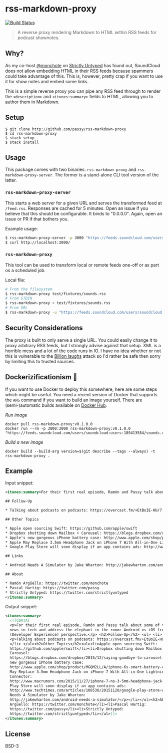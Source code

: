 # rss-markdown-proxy
[![Build Status](https://travis-ci.org/passy/rss-markdown-proxy.svg)](https://travis-ci.org/passy/rss-markdown-proxy)

> A reverse proxy rendering Markdown to HTML within RSS feeds for podcast
> shownotes.

## Why?

As my co-host [@monchote](https://github.com/monchote) on
[Strictly Untyped](https://twitter.com/strictlyuntyped) has found out,
SoundCloud does not allow embedding HTML in their RSS feeds because
spammers could take advantage of this. This is, however, pretty crap
if you want to use it for show notes and embed some links.

This is a simple reverse proxy you can pipe any RSS feed through
to render the `<description>` and `<itunes:summary>` fields to HTML, allowing
you to author them in Markdown.

## Setup

```
$ git clone http://github.com/passy/rss-markdown-proxy
$ cd rss-markdown-proxy
$ stack setup
$ stack install
```

## Usage

This package comes with two binaries: `rss-markdown-proxy` and
`rss-markdown-proxy-server`. The former is a stand-alone CLI tool version
of the latter.

### `rss-markdown-proxy-server`

This starts a web server for a given URL and serves the transformed feed at
`/feed.rss`. Responses are cached for 5 minutes. Open an issue if you believe
that this should be configurable. It binds to "0.0.0.0". Again, open an issue or
PR if that bothers you.

Example usage:

```bash
$ rss-markdown-proxy-server -p 3000 "https://feeds.soundcloud.com/users/soundcloud:users:189413584/sounds.rss"
$ curl http://localhost:3000/
```

### `rss-markdown-proxy`

This tool can be used to transform local or remote feeds one-off or as part
os a scheduled job.

Local file:

```bash
# From the filesystem
$ rss-markdown-proxy test/fixtures/sounds.rss
# From STDIN
$ rss-markdown-proxy < test/fixtures/sounds.rss
# From URL
$ rss-markdown-proxy -u "https://feeds.soundcloud.com/users/soundcloud:users:189413584/sounds.rss"
```

## Security Considerations

The proxy is built to only serve a single URL. You could easily change it
to proxy arbitrary RSS feeds, but I strongly advise against that setup.
XML is a horrible mess and a lot of the code runs in IO. I have no idea
whether or not this is vulnerable to the
[Billion laughs](https://en.wikipedia.org/wiki/Billion_laughs) attack
so I'd rather be safe then sorry by limiting this to trusted sources.

## Dockerizificationism :whale:

If you want to use Docker to deploy this somewhere, here are some steps
which might be useful. You need a recent version of Docker that supports
the `ARG` command if you want to build an image yourself. There
are (semi-)automatic builds available on
[Docker Hub](https://hub.docker.com/r/passy/rss-markdown-proxy/).

*Run image*

```
docker pull rss-markdown-proxy:v0.1.0.0
docker run --rm -p 3000:3000 rss-markdown-proxy:v0.1.0.0 "https://feeds.soundcloud.com/users/soundcloud:users:189413584/sounds.rss"
```

*Build a new image*

```
docker build --build-arg version=$(git describe --tags --always) -t rss-markdown-proxy .
```

## Example

Input snippet:

```xml
<itunes:summary>For their first real episode, Ramón and Passy talk about some of the latest news in tech and address the elephant in the room: Android vs iOS from a DX (Developer Experience) perspective.

## Follow-Up

* Talking about podcasts on podcasts: https://overcast.fm/+EtBoIE-HU/7:21

## Other Topics

* Apple open sourcing Swift: https://github.com/apple/swift
* Dropbox shutting down Mailbox + Carousel: https://blogs.dropbox.com/dropbox/2015/12/saying-goodbye-to-carousel-and-mailbox/
* Apple's new gorgeous iPhone battery case: http://www.apple.com/shop/product/MGQM2LL/A/iphone-6s-smart-battery-case-white
* Apple May Replace 3.5mm Headphone Jack on iPhone 7 With All-in-One Lightning Connector: http://www.macrumors.com/2015/11/27/iphone-7-no-3-5mm-headphone-jack-lightning/
* Google Play Store will soon display if an app contains ads: http://www.techtimes.com/articles/108538/20151120/google-play-store-will-soon-warn-users-if-apps-have-ads.htm

## Links

* Android Needs A Simulator by Jake Wharton: http://jakewharton.com/android-needs-a-simulator/

## About

* Ramón Argüello: https://twitter.com/monchote
* Pascal Hartig: https://twitter.com/passy
* Strictly Untyped: https://twitter.com/strictlyuntyped
</itunes:summary>
```

Output snippet:

```xml
<itunes:summary>
  <![CDATA[
  <p>For their first real episode, Ramón and Passy talk about some of the latest
  news in tech and address the elephant in the room: Android vs iOS from a DX
  (Developer Experience) perspective.</p> <h2>Follow-Up</h2> <ul> <li>
  <p>Talking about podcasts on podcasts: https://overcast.fm/+EtBoIE-HU/7:21</p>
  </li> </ul><h2>Other Topics</h2><ul><li>Apple open sourcing Swift:
  https://github.com/apple/swift</li><li>Dropbox shutting down Mailbox +
  Carousel:
  https://blogs.dropbox.com/dropbox/2015/12/saying-goodbye-to-carousel-and-mailbox/</li><li>Apple's
  new gorgeous iPhone battery case:
  http://www.apple.com/shop/product/MGQM2LL/A/iphone-6s-smart-battery-case-white</li><li>Apple
  May Replace 3.5mm Headphone Jack on iPhone 7 With All-in-One Lightning
  Connector:
  http://www.macrumors.com/2015/11/27/iphone-7-no-3-5mm-headphone-jack-lightning/</li><li>Google
  Play Store will soon display if an app contains ads:
  http://www.techtimes.com/articles/108538/20151120/google-play-store-will-soon-warn-users-if-apps-have-ads.htm</li></ul><h2>Links</h2><ul><li><p>Android
  Needs A Simulator by Jake Wharton:
  http://jakewharton.com/android-needs-a-simulator/</p></li></ul><h2>About</h2><ul><li>Ramón
  Argüello: https://twitter.com/monchote</li><li>Pascal Hartig:
  https://twitter.com/passy</li><li>Strictly Untyped:
  https://twitter.com/strictlyuntyped</li></ul>]]>
</itunes:summary>
```

## License

BSD-3
